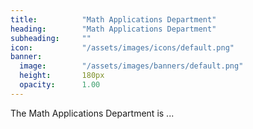 ```yaml
---
title:          "Math Applications Department"
heading:        "Math Applications Department"
subheading:     ""
icon:           "/assets/images/icons/default.png"
banner:
  image:        "/assets/images/banners/default.png"
  height:       180px
  opacity:      1.00
---
```


The Math Applications Department is ...
